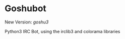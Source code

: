 Goshubot
========

New Version: _goshu3_

Python3 IRC Bot, using the irclib3 and colorama libraries 